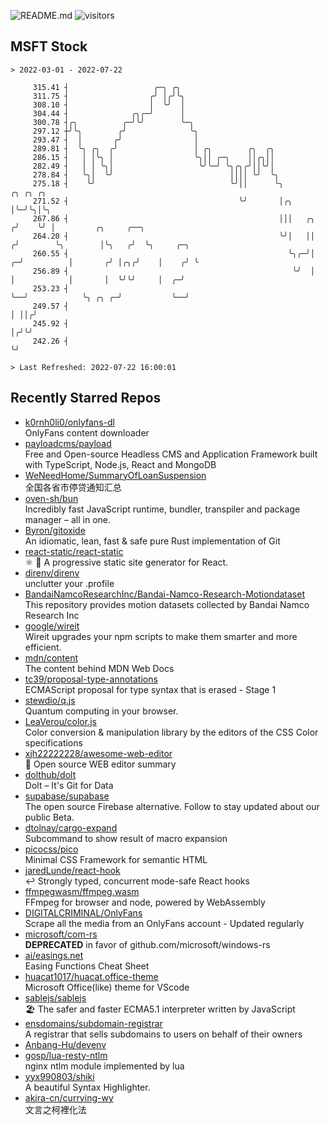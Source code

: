 ![README.md](https://github.com/Gerhut/Gerhut/workflows/README.md/badge.svg)
![visitors](https://visitors.vercel.app/Gerhut/Gerhut?token=8cf69d1f6813d272ef062726b6070c9be4ff72038cfe5a7ded7384a8da65d866)

## MSFT Stock

```
> 2022-03-01 - 2022-07-22

     315.41 ┤                   ╭─╮ ╭╮                                                                           
     311.75 ┤                  ╭╯ │╭╯╰╮                                                                          
     308.10 ┤                  │  ╰╯  │                                                                          
     304.44 ┤              ╭╮╭─╯      │                                                                          
     300.78 ┤╭╮          ╭─╯╰╯        ╰─╮                                                                        
     297.12 ┼╯╰╮        ╭╯              ╰╮                                                                       
     293.47 ┤  │       ╭╯                │                                                                       
     289.81 ┤  ╰╮ ╭╮  ╭╯                 │ ╭╮        ╭╮  ╭╮                                                      
     286.15 ┤   │ │╰╮ │                  ╰╮││ ╭─╮    ││╭╮││                                                      
     282.49 ┤   │ │ ╰╮│                   ╰╯╰─╯ ╰╮╭╮╭╯││╰╯│                                                      
     278.84 ┤   ╰╮│  ╰╯                          ││││ ╰╯  ╰╮                                                     
     275.18 ┤    ╰╯                              ╰╯││      ╰╮             ╭╮ ╭╮ ╭╮                               
     271.52 ┤                                      ╰╯       │╭╮           │╰─╯╰╮│╰╮                              
     267.86 ┤                                               │││   ╭╮     ╭╯    ╰╯ │         ╭╮     ╭──╮          
     264.20 ┤                                               ╰╯│   ││    ╭╯        ╰╮        │╰╮   ╭╯  ╰╮     ╭─╮ 
     260.55 ┤                                                 ╰╮╭─╯│  ╭─╯          │       ╭╯ │╭╮╭╯    │    ╭╯ ╰ 
     256.89 ┤                                                  ╰╯  │  │            │       │  ╰╯╰╯     │  ╭─╯    
     253.23 ┤                                                      ╰──╯            ╰╮ ╭╮ ╭─╯           ╰──╯      
     249.57 ┤                                                                       │ ││╭╯                       
     245.92 ┤                                                                       │╭╯╰╯                        
     242.26 ┤                                                                       ╰╯                           

> Last Refreshed: 2022-07-22 16:00:01
```

## Recently Starred Repos

- [k0rnh0li0/onlyfans-dl](https://github.com/k0rnh0li0/onlyfans-dl)  
  OnlyFans content downloader
- [payloadcms/payload](https://github.com/payloadcms/payload)  
  Free and Open-source Headless CMS and Application Framework built with TypeScript, Node.js, React and MongoDB
- [WeNeedHome/SummaryOfLoanSuspension](https://github.com/WeNeedHome/SummaryOfLoanSuspension)  
  全国各省市停贷通知汇总
- [oven-sh/bun](https://github.com/oven-sh/bun)  
  Incredibly fast JavaScript runtime, bundler, transpiler and package manager – all in one.
- [Byron/gitoxide](https://github.com/Byron/gitoxide)  
  An idiomatic, lean, fast & safe pure Rust implementation of Git
- [react-static/react-static](https://github.com/react-static/react-static)  
  ⚛️ 🚀 A progressive static site generator for React.
- [direnv/direnv](https://github.com/direnv/direnv)  
  unclutter your .profile
- [BandaiNamcoResearchInc/Bandai-Namco-Research-Motiondataset](https://github.com/BandaiNamcoResearchInc/Bandai-Namco-Research-Motiondataset)  
  This repository provides motion datasets collected by Bandai Namco Research Inc
- [google/wireit](https://github.com/google/wireit)  
  Wireit upgrades your npm scripts to make them smarter and more efficient.
- [mdn/content](https://github.com/mdn/content)  
  The content behind MDN Web Docs
- [tc39/proposal-type-annotations](https://github.com/tc39/proposal-type-annotations)  
  ECMAScript proposal for type syntax that is erased - Stage 1
- [stewdio/q.js](https://github.com/stewdio/q.js)  
  Quantum computing in your browser.
- [LeaVerou/color.js](https://github.com/LeaVerou/color.js)  
  Color conversion & manipulation library by the editors of the CSS Color specifications
- [xjh22222228/awesome-web-editor](https://github.com/xjh22222228/awesome-web-editor)  
  🔨  Open source WEB editor summary
- [dolthub/dolt](https://github.com/dolthub/dolt)  
  Dolt – It's Git for Data
- [supabase/supabase](https://github.com/supabase/supabase)  
  The open source Firebase alternative. Follow to stay updated about our public Beta.
- [dtolnay/cargo-expand](https://github.com/dtolnay/cargo-expand)  
  Subcommand to show result of macro expansion
- [picocss/pico](https://github.com/picocss/pico)  
  Minimal CSS Framework for semantic HTML
- [jaredLunde/react-hook](https://github.com/jaredLunde/react-hook)  
  ↩ Strongly typed, concurrent mode-safe React hooks
- [ffmpegwasm/ffmpeg.wasm](https://github.com/ffmpegwasm/ffmpeg.wasm)  
  FFmpeg for browser and node, powered by WebAssembly
- [DIGITALCRIMINAL/OnlyFans](https://github.com/DIGITALCRIMINAL/OnlyFans)  
  Scrape all the media from an OnlyFans account - Updated regularly
- [microsoft/com-rs](https://github.com/microsoft/com-rs)  
  **DEPRECATED** in favor of github.com/microsoft/windows-rs
- [ai/easings.net](https://github.com/ai/easings.net)  
  Easing Functions Cheat Sheet
- [huacat1017/huacat.office-theme](https://github.com/huacat1017/huacat.office-theme)  
  Microsoft Office(like) theme for VScode
- [sablejs/sablejs](https://github.com/sablejs/sablejs)  
  🏖️ The safer and faster ECMA5.1 interpreter written by JavaScript
- [ensdomains/subdomain-registrar](https://github.com/ensdomains/subdomain-registrar)  
  A registrar that sells subdomains to users on behalf of their owners
- [Anbang-Hu/devenv](https://github.com/Anbang-Hu/devenv)  
- [gosp/lua-resty-ntlm](https://github.com/gosp/lua-resty-ntlm)  
  nginx ntlm module implemented by lua
- [yyx990803/shiki](https://github.com/yyx990803/shiki)  
  A beautiful Syntax Highlighter.
- [akira-cn/currying-wy](https://github.com/akira-cn/currying-wy)  
  文言之柯裡化法

